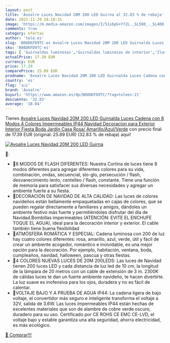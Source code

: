 ```yaml
---
layout: post
title: 'Avoalre Luces Navidad 20M 200 LED Guirna al 32.83 % de rebaja'
date: 2021-11-29 18:18:31
image: 'https://m.media-amazon.com/images/I/51s6pG+Y72L._SL500_._SL400_.jpg'
comments: true
category: ofertas
author: 'tole.es'
slug: 'B08DKFD9TC-es Avoalre Luces Navidad 20M 200 LED Guirnalda Luces Cadena...'
sku: 'B08DKFD9TC-es'
tags: [ 'Guirnaldas luminosas','Guirnaldas luminosas de interior','Iluminación','avoalre','navidad', ]
actualPrice: 17.39 EUR
currency: EUR
price: 17.39
comparePrice: 25.89 EUR
prodname: 'Avoalre Luces Navidad 20M 200 LED Guirnalda Luces Cadena con 8 Modos 4 Colores Impermeables IP44 Navidad Decoracion para Exterior  Interior  Fiesta  Boda  Jardín  Casa  Rosa/ Amarillo/Azul/Verde'
country: 'es'
flag: '🇪🇸'
brand: 'Avoalre'
buyurl: 'https://www.amazon.es/dp/B08DKFD9TC/?tag=tolees-21'
descuento: '32.83'
average: '18.04'
---
```


Tienes [Avoalre Luces Navidad 20M 200 LED Guirnalda Luces Cadena con 8 Modos 4 Colores Impermeables IP44 Navidad Decoracion para Exterior  Interior  Fiesta  Boda  Jardín  Casa  Rosa/ Amarillo/Azul/Verde](https://www.amazon.es/dp/B08DKFD9TC/?tag=tolees-21) con precio final de  17.39 EUR (original: 25.89 EUR) (32.83 %  de rebaja) aqui!

[![Avoalre Luces Navidad 20M 200 LED Guirna](https://m.media-amazon.com/images/I/51s6pG+Y72L._SL500_._SL400_.jpg)](https://www.amazon.es/dp/B08DKFD9TC/?tag=tolees-21)

🔎:

- 🎄8 MODOS DE FLASH DIFERENTES: Nuestra Cortina de luces tiene 8 modos diferentes para agregar diferentes colores para su vida, combinación, ondas, secuencial, slo-glo, persecución / flash, desvanecimiento lento, centelleo / flash, constante. Tiene una función de memoria para satisfacer sus diversas necesidades y agregar un ambiente fuerte a su fiesta.
- 🎄DECORACIÓN DE NAVIDAD DE ALTA CALIDAD: Las luces de colores navideños están bellamente empaquetadas en cajas de colores, que se pueden regalar directamente a familiares y amigos, dándoles un ambiente festivo más fuerte y permitiéndoles disfrutar del día de Navidad. ​Bombillas impermeables (ATENCIÓN: EVITE EL ENCHUFE TOQUE EL AGUA), ideal para la decoración interior y exterior. El cable también tiene buena flexibilidad
- 🎄ATMÓSFERA ROMÁTICA Y ESPECIAL: Cadena luminosa con 200 de luz hay cuatro colores diferentes: rosa, amarillo, azul, verde, útil y fácil de crear un ambiente acogedor, romántico e inolvidable, es una mejor opción para la decoración. Por ejemplo, habitación, ventana, boda, cumpleaños, navidad, halloween, pascua y otras fiestas.
- 🎄4 COLORES NUEVAS LUCES DE 20M 200LEDS: Las luces de Navidad tienen 200 luces LED y cada distancia de luz led de 10 cm, la longitud de la lámpara de 20 metros con un cable de extensión de 3 m. 2300K de cálidas luces te dan un fuerte ambiente navideño, te hacen divertirte. La luz suave es inofensiva para los ojos, duradera y no es fácil de calentar.
- 🎄VOLTAJE BAJO Y A PRUEBA DE AGUA IP44: La cadena ligera de bajo voltaje, el convertidor más seguro e inteligente transforma el voltaje a 32V, salida de 3.6W. Las luces impermeables IP44 están hechas de excelentes materiales que son de alambre de cobre verde oscuro, duradero para su uso. Certificado por CE ROHS CE EMC CE-LVD, el voltaje bajo y estable garantiza una alta seguridad, ahorra electricidad, es más ecológico.

[🛒 Comprar!!!](https://www.amazon.es/dp/B08DKFD9TC/?tag=tolees-21)
